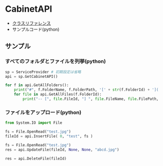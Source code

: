 # CabinetAPI

- [クラスリファレンス](reference/rakuten.rms.api.cabinetapi.cabinetapi)
- サンプルコード(python)

## サンプル

### すべてのフォルダとファイルを列挙(python)
```python
sp = ServiceProvider # 初期設定は省略
api = sp.GetCabinetAPI()

for f in api.GetAllFolders():
    print("#", f.FolderName, f.FolderPath, '[' + str(f.FolderId) + '](', f.FileCount, ')')
    for file in api.GetAllFiles(f.FolderId):
        print("-- [", file.FileId, "] ", file.FileName, file.FilePath, file.FileUrl, file.FileSize )
```

### ファイルをアップロード(python)

```python
from System.IO import File

fs = File.OpenRead("test.jpg")
fileId = api.InsertFile( 0, "test", fs )

fs = File.OpenRead("test.jpg")
res = api.UpdateFile(fileId, None, None, "abcd.jpg")

res = api.DeleteFile(fileId)
```